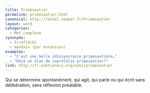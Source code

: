 ```yaml
---
title: Primesautier
permalink: primesautier.html
canonical: http://lachal.neamar.fr/Primesautier
layout: word
categories:
  - Mot complexe
synonyms:
  - Irréfléchi
  - mondain (par extension)
examples:
  - "C'est une belle idiosyncrasie primesautière…"
  - "Déjà un élan de coprolalie primesautier?"
link: http://fr.wiktionary.org/wiki/primesautier
---
```


Qui se détermine spontanément, qui agit, qui parle ou qui écrit sans délibération, sans réflexion préalable.


